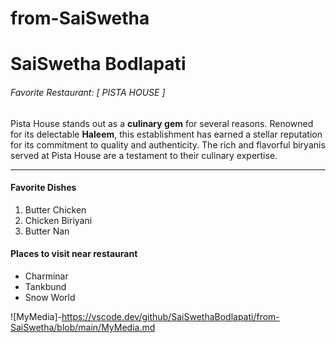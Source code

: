 # from-SaiSwetha
# SaiSwetha Bodlapati
###### Favorite Restaurant: [ PISTA HOUSE ]

Pista House stands out as a **culinary gem** for several reasons. Renowned for its delectable **Haleem**, this establishment has earned a stellar reputation for its commitment to quality and authenticity. The rich and flavorful biryanis served at Pista House are a testament to their culinary expertise. 

----------------------------------------------------------------------------
#### Favorite Dishes
1. Butter Chicken
2. Chicken Biriyani
3. Butter Nan

#### Places to visit near restaurant
* Charminar
* Tankbund
* Snow World

![MyMedia]-https://vscode.dev/github/SaiSwethaBodlapati/from-SaiSwetha/blob/main/MyMedia.md
